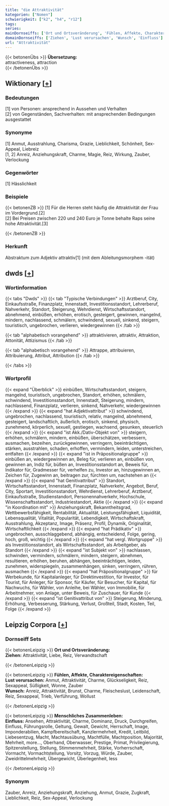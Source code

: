 ```yaml
---
title: "die Attraktivität"
kategorien: ["Nomen"]
schwierigkeit: ["k2", "h4", "r12"]
tags:
series:
mainDornseiffs: ['Ort und Ortsveränderung', 'Fühlen, Affekte, Charaktereigenschaften', 'Menschliches Zusammenleben']
domainDornseiffs: ['Ziehen', 'Lust verursachen', 'Wunsch', 'Einfluss']
url: "Attraktivität"
---
```


{{< betonenÜbs >}}
**Übersetzung:**  
attractiveness, attraction  
{{< /betonenÜbs >}}

## Wiktionary [[+](https://de.wiktionary.org/wiki/Attraktivität)]

### Bedeutungen
[1] von Personen: ansprechend in Aussehen und Verhalten  
[2] von Gegenständen, Sachverhalten: mit ansprechenden Bedingungen ausgestattet  

### Synonyme
[1] Anmut, Ausstrahlung, Charisma, Grazie, Lieblichkeit, Schönheit, Sex-Appeal, Liebreiz  
[1, 2] Anreiz, Anziehungskraft, Charme, Magie, Reiz, Wirkung, Zauber, Verlockung  

### Gegenwörter
[1] Hässlichkeit  

### Beispiele
{{< betonenZB >}}
[1] Für die Herren steht häufig die Attraktivität der Frau im Vordergrund.[2]  
[2] Bei Preisen zwischen 220 und 240 Euro je Tonne behalte Raps seine hohe Attraktivität.[3]  

{{< /betonenZB >}}
### Herkunft
Abstraktum zum Adjektiv attraktiv[1] (mit dem Ableitungsmorphem -ität)  



## dwds [[+](https://www.dwds.de/wb/Attraktivität)]

### Wortinformation
{{< tabs "Dwds" >}}
{{< tab "Typische Verbindungen" >}}
Arztberuf, City, Einkaufsstraße, Finanzplatz, Innenstadt, Investitionsstandort, Lehrerberuf, Nahverkehr, Standort, Steigerung, Wehrdienst, Wirtschaftsstandort, abnehmend, einbüßen, erhöhen, erotisch, gesteigert, gewinnen, mangelnd, mindern, nachlassend, schmälern, schwindend, sexuell, sinkend, steigern, touristisch, ungebrochen, verlieren, wiedergewinnen
{{< /tab >}}

{{< tab "alphabetisch vorangehend" >}}
attraktivieren, attraktiv, Attraktion, Attonität, Attizismus
{{< /tab >}}

{{< tab "alphabetisch vorangehend" >}}
Attrappe, attribuieren, Attribuierung, Attribut, Attribution
{{< /tab >}}

{{< /tabs >}}

### Wortprofil
{{< expand "Überblick" >}} einbüßen, Wirtschaftsstandort, steigern, mangelnd, touristisch, ungebrochen, Standort, erhöhen, schmälern, schwindend, Investitionsstandort, Innenstadt, Steigerung, mindern, nachlassend, Finanzplatz, verlieren, sinkend, Nahverkehr, wiedergewinnen {{< /expand >}}
{{< expand "hat Adjektivattribut" >}} schwindend, ungebrochen, nachlassend, touristisch, relativ, mangelnd, abnehmend, gesteigert, landschaftlich, äußerlich, erotisch, sinkend, physisch, zunehmend, körperlich, sexuell, gestiegen, wachsend, gesunken, steuerlich {{< /expand >}}
{{< expand "ist Akk./Dativ-Objekt von" >}} steigern, erhöhen, schmälern, mindern, einbüßen, überschätzen, verbessern, ausmachen, bezeihen, zurückgewinnen, verringern, beeinträchtigen, stärken, ausstrahlen, schaden, erhoffen, vermindern, leiden, unterstreichen, entfalten {{< /expand >}}
{{< expand "ist in Präpositionalgruppe" >}} einbüßen an, wiedergewinnen an, Beleg für, verlieren an, einbüßen von, gewinnen an, Indiz für, büßen an, Investitionsstandort an, Beweis für, Indikator für, Gradmesser für, verhelfen zu, Investor an, hinzugewinnen an, Zeichen für, Zugewinn an, beitragen zur, fürchten um, nachstehen an {{< /expand >}}
{{< expand "hat Genitivattribut" >}} Standort, Wirtschaftsstandort, Innenstadt, Finanzplatz, Nahverkehr, Angebot, Beruf, City, Sportart, Investitionsstandort, Wehrdienst, Lehrerberuf, Arztberuf, Einkaufsstraße, Studienstandort, Personennahverkehr, Hochschule, Wissenschaftsstandort, Industriestandort, Aktie {{< /expand >}}
{{< expand "in Koordination mit" >}} Anziehungskraft, Bekanntheitsgrad, Wettbewerbsfähigkeit, Rentabilität, Aktualität, Leistungsfähigkeit, Liquidität, Lebensqualität, Vitalität, Popularität, Lebendigkeit, Wirtschaftskraft, Ausstrahlung, Akzeptanz, Image, Präsenz, Profil, Dynamik, Originalität, Wirtschaftlichkeit {{< /expand >}}
{{< expand "hat Prädikativ" >}} ungebrochen, ausschlaggebend, abhängig, entscheidend, Folge, gering, hoch, groß, wichtig {{< /expand >}}
{{< expand "hat vergl. Wortgruppe" >}} als Investitionsstandort, als Wirtschaftsstandort, als Arbeitgeber, als Standort {{< /expand >}}
{{< expand "ist Subjekt von" >}} nachlassen, schwinden, vermindern, schmälern, mindern, steigern, abnehmen, resultieren, erhöhen, beruhen, abhängen, beeinträchtigen, leiden, zunehmen, widerspiegeln, zusammenhängen, sinken, verringern, rühren, ausmachen {{< /expand >}}
{{< expand "hat Präpositionalgruppe" >}} für Werbekunde, für Kapitalanleger, für Direktinvestition, für Investor, für Tourist, für Anleger, für Sponsor, für Käufer, für Besucher, für Kapital, für Nachwuchs, für Wähler, von Anleihe, bei Wähler, von Immobilie, für Arbeitnehmer, von Anlage, unter Beweis, für Zuschauer, für Kunde {{< /expand >}}
{{< expand "ist Genitivattribut von" >}} Steigerung, Minderung, Erhöhung, Verbesserung, Stärkung, Verlust, Großteil, Stadt, Kosten, Teil, Folge {{< /expand >}}

## Leipzig Corpora [[+](https://corpora.uni-leipzig.de/en/res?word=Attraktivität&corpusId=deu_newscrawl-public_2018)]

### Dornseiff Sets
{{< betonenLeipzig >}}
**Ort und Ortsveränderung:**  
**Ziehen:** Attraktivität, Liebe, Reiz, Verwandtschaft  

{{< /betonenLeipzig >}}


{{< betonenLeipzig >}}
**Fühlen, Affekte, Charaktereigenschaften:**  
**Lust verursachen:** Anmut, Attraktivität, Charme, Glückseligkeit, Reiz, Sexappeal, Süßigkeit, Wonne, Zauber  
**Wunsch:** Anreiz, Attraktivität, Brunst, Charme, Fleischeslust, Leidenschaft, Reiz, Sexappeal, Trieb, Verführung, Wollust  

{{< /betonenLeipzig >}}


{{< betonenLeipzig >}}
**Menschliches Zusammenleben:**  
**Einfluss:** Ansehen, Attraktivität, Charme, Dominanz, Druck, Durchgreifen, Einfluss, Führungsrolle, Geltung, Gewalt, Gewicht, Herrschaft, Image, Imponderabilien, Kampfbereitschaft, Kanzlermehrheit, Kredit, Leitbild, Liebesentzug, Macht, Machtausübung, Machtfülle, Machtposition, Majorität, Mehrheit, more..., Oberhand, Oberwasser, Prestige, Primat, Privilegierung, Spitzenstellung, Stellung, Stimmenmehrheit, Stärke, Vorherrschaft, Vormacht, Vormachtstellung, Vorsitz, Vorzug, Würde, Zauber, Zweidrittelmehrheit, Übergewicht, Überlegenheit, less  

{{< /betonenLeipzig >}}

### Synonym
Zauber, Anreiz, Anziehungskraft, Anziehung, Anmut, Grazie, Zugkraft, Lieblichkeit, Reiz, Sex-Appeal, Verlockung

